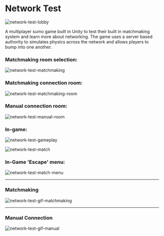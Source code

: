 # Network Test

![network-test-lobby][network-test-lobby]

A multiplayer sumo game built in Unity to test their built in matchmaking system and learn more about networking. The game uses a server based authority to simulates physics across the network and allows players to bump into one another.


### Matchmaking room selection:

![network-test-matchmaking][network-test-matchmaking]



### Matchmaking connection room:

![network-test-matchmaking-room][network-test-matchmaking-room]



### Manual connection room:

![network-test-manual-room][network-test-manual-room]



### In-game:
![network-test-gameplay][network-test-gameplay]



![network-test-match][network-test-match]



### In-Game 'Escape' menu:

![network-test-match-menu][network-test-match-menu]



----



### Matchmaking

![network-test-gif-matchmaking][network-test-gif-matchmaking]



----



### Manual Connection

![network-test-gif-manual][network-test-gif-manual]



[network-test-lobby]: https://i.imgur.com/Lu9j2gD.png "Network Test Lobby"
[network-test-matchmaking]: https://i.imgur.com/REWvEAR.png "Network Test Matchmaking"
[network-test-matchmaking-room]: https://i.imgur.com/UNvNriK.png "Network Test room"
[network-test-manual-room]: https://i.imgur.com/t7vsJ0T.png "Networking Test Manual Hosting room"
[network-test-match]: https://i.imgur.com/H5rjXQw.png "Network Test Match"
[network-test-match-menu]: https://i.imgur.com/RFXwLVw.png "Network Test Match Menu"

[network-test-gif-matchmaking]: https://i.imgur.com/SsNUDwI.gif "Network Test"
[network-test-gif-manual]: https://i.imgur.com/5L60upl.gif "Network Test"
[network-test-gameplay]: https://i.imgur.com/2jxjLAS.gif "Network Test Gameplay"